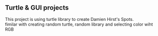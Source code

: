 **Turtle & GUI projects**
---
This project is using turtle library to create Damien Hirst's Spots.
<br/> fimilar with creating random turtle, random library and selecting color wiht RGB
